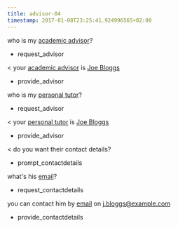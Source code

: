 ```yaml
---
title: advisor-04
timestamp: 2017-01-08T23:25:41.924996565+02:00
---
```


who is my [academic advisor](role)?
* request_advisor

< your [academic advisor](role) is [Joe Bloggs](person)
* provide_advisor

who is my [personal tutor](role)?
* request_advisor

< your [personal tutor](role) is [Joe Bloggs](person)
* provide_advisor

< do you want their contact details?
* prompt_contactdetails

what's his [email](contacttype)?
* request_contactdetails

you can contact him by [email](contacttype) on [j.bloggs@example.com](contactvalue)
* provide_contactdetails

